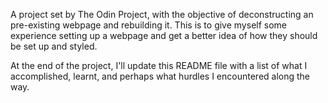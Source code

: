 A project set by The Odin Project, with the objective of deconstructing an pre-existing webpage and rebuilding it. This is to give myself some experience setting up a webpage and get a better idea of how they should be set up and styled.

At the end of the project, I'll update this README file with a list of what I accomplished, learnt, and perhaps what hurdles I encountered along the way.
